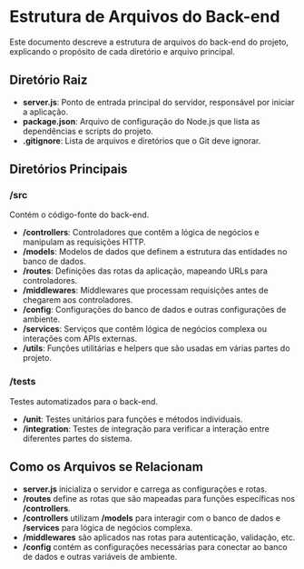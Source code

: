 # Estrutura de Arquivos do Back-end

Este documento descreve a estrutura de arquivos do back-end do projeto, explicando o propósito de cada diretório e arquivo principal.

## Diretório Raiz

- **server.js**: Ponto de entrada principal do servidor, responsável por iniciar a aplicação.
- **package.json**: Arquivo de configuração do Node.js que lista as dependências e scripts do projeto.
- **.gitignore**: Lista de arquivos e diretórios que o Git deve ignorar.

## Diretórios Principais

### /src

Contém o código-fonte do back-end.

- **/controllers**: Controladores que contêm a lógica de negócios e manipulam as requisições HTTP.
- **/models**: Modelos de dados que definem a estrutura das entidades no banco de dados.
- **/routes**: Definições das rotas da aplicação, mapeando URLs para controladores.
- **/middlewares**: Middlewares que processam requisições antes de chegarem aos controladores.
- **/config**: Configurações do banco de dados e outras configurações de ambiente.
- **/services**: Serviços que contêm lógica de negócios complexa ou interações com APIs externas.
- **/utils**: Funções utilitárias e helpers que são usadas em várias partes do projeto.

### /tests

Testes automatizados para o back-end.

- **/unit**: Testes unitários para funções e métodos individuais.
- **/integration**: Testes de integração para verificar a interação entre diferentes partes do sistema.

## Como os Arquivos se Relacionam

- **server.js** inicializa o servidor e carrega as configurações e rotas.
- **/routes** define as rotas que são mapeadas para funções específicas nos **/controllers**.
- **/controllers** utilizam **/models** para interagir com o banco de dados e **/services** para lógica de negócios complexa.
- **/middlewares** são aplicados nas rotas para autenticação, validação, etc.
- **/config** contém as configurações necessárias para conectar ao banco de dados e outras variáveis de ambiente.